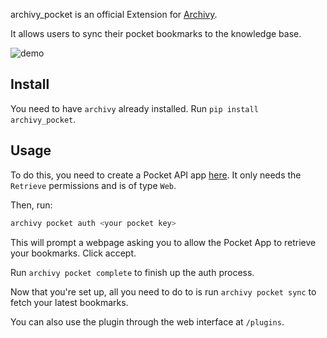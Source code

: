 archivy_pocket is an official Extension for [Archivy](https://github.com/archivy/archivy).

It allows users to sync their pocket bookmarks to the knowledge base.

![demo](https://github.com/archivy/archivy_pocket/blob/master/demo.gif)


## Install

You need to have `archivy` already installed.
Run `pip install archivy_pocket`.

## Usage

To do this, you need to create a Pocket API app [here](https://getpocket.com/developer/apps/). It only needs the `Retrieve` permissions and is of type `Web`.

Then, run:

```python
archivy pocket auth <your pocket key>
```

This will prompt a webpage asking you to allow the Pocket App to retrieve your bookmarks. Click accept.

Run `archivy pocket complete` to finish up the auth process.


Now that you're set up, all you need to do to is run `archivy pocket sync` to fetch your latest bookmarks.

You can also use the plugin through the web interface at `/plugins`.

